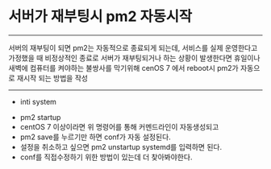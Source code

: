 # 서버가 재부팅시 pm2 자동시작
- - -
서버의 재부팅이 되면 pm2는 자동적으로 종료되게 되는데,
서비스를 실제 운영한다고 가정했을 때
비정상적인 종료로 서버가 재부팅되거나 하는 상황이 발생한다면
휴일이나 새벽에 컴퓨터를 켜야하는 불쌍사를 막기위해
cenOS 7 에서 reboot시 pm2가 자동으로 재시작 되는 방법을 작성
- - -

* inti system
- pm2 startup
- centOS 7 이상이라면 위 명령어를 통해 커멘드라인이 자동생성되고
- pm2 save를 누르기만 하면 conf가 자동 설정된다.
- 설정을 취소하고 싶으면 pm2 unstartup systemd를 입력하면 된다.
- conf를 직접수정하기 위한 방법이 있는데 더 찾아봐야한다.
